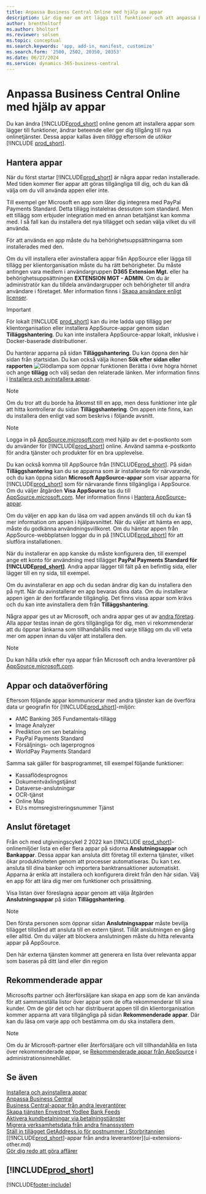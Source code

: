 ```yaml
---
title: Anpassa Business Central Online med hjälp av appar
description: Lär dig mer om att lägga till funktioner och att anpassa Business Central genom att installera appar i den här artikeln.
author: brentholtorf
ms.author: bholtorf
ms.reviewer: solsen
ms.topic: conceptual
ms.search.keywords: 'app, add-in, manifest, customize'
ms.search.form: '2500, 2502, 20350, 20353'
ms.date: 06/27/2024
ms.service: dynamics-365-business-central
---
```

# Anpassa Business Central Online med hjälp av appar

Du kan ändra [!INCLUDE[prod_short](includes/prod_short.md)] online genom att installera appar som lägger till funktioner, ändrar beteende eller ger dig tillgång till nya onlinetjänster. Dessa appar kallas även *tillägg* eftersom de *utökar* [!INCLUDE [prod_short](includes/prod_short.md)].

## Hantera appar

När du först startar [!INCLUDE[prod_short](includes/prod_short.md)] är några appar redan installerade. Med tiden kommer fler appar att göras tillgängliga till dig, och du kan då välja om du vill använda appen eller inte.

Till exempel ger Microsoft en app som låter dig integrera med PayPal Payments Standard. Detta tillägg instalelras dessutom som standard. Men ett tillägg som erbjuder integration med en annan betaltjänst kan komma med. I så fall kan du installera det nya tillägget och sedan välja vilket du vill använda.  

För att använda en app måste du ha behörighetsuppsättningarna som installerades med den.

Om du vill installera eller avinstallera appar från AppSource eller lägga till tillägg per klientorganisation måste du ha rätt behörigheter. Du måste antingen vara medlem i användargruppen **D365 Extension Mgt.** eller ha behörighetsuppsättningen **EXTENSION MGT - ADMIN**. Om du är administratör kan du tilldela användargrupper och behörigheter till andra användare i företaget. Mer information finns i [Skapa användare enligt licenser](ui-how-users-permissions.md).  

> [!IMPORTANT]  
> För lokalt [!INCLUDE [prod_short](includes/prod_short.md)] kan du inte ladda upp tillägg per klientorganisation eller installera AppSource-appar genom sidan **Tilläggshantering**. Du kan inte installera AppSource-appar lokalt, inklusive i Docker-baserade distributioner.

Du hanterar apparna på sidan **Tilläggshantering**. Du kan öppna den här sidan från startsidan. Du kan också välja ikonen **Sök efter sidan eller rapporten** ![Glödlampa som öppnar funktionen Berätta](media/ui-search/search_small.png "Berätta vad du vill göra") i övre högra hörnet och ange **tillägg** och välj sedan den relaterade länken. Mer information finns i [Installera och avinstallera appar](ui-extensions-install-uninstall.md).

> [!NOTE]  
> Om du tror att du borde ha åtkomst till en app, men dess funktioner inte går att hitta kontrollerar du sidan **Tilläggshantering**. Om appen inte finns, kan du installera den enligt vad som beskrivs i följande avsnitt.  

> [!NOTE]  
> Logga in på [AppSource.microsoft.com](https://appsource.microsoft.com/) med hjälp av det e-postkonto som du använder för [!INCLUDE[prod_short](includes/prod_short.md)] online. Använd samma e-postkonto för andra tjänster och produkter för en bra upplevelse.  

Du kan också komma till AppSource från [!INCLUDE[prod_short](includes/prod_short.md)]. På sidan **Tilläggshantering** kan du se apparna som är installerade för närvarande, och du kan öppna sidan **Microsoft AppSource-appar** som visar apparna för [!INCLUDE[prod_short](includes/prod_short.md)] som för närvarande finns tillgängliga i AppSource. Om du väljer åtgärden **Visa AppSource** tas du till [AppSource.microsoft.com](https://go.microsoft.com/fwlink/?linkid=2081646). Mer information finns i [Hantera AppSource-appar](admin-manage-appsource-apps.md).

Om du väljer en app kan du läsa om vad appen används till och du kan få mer information om appen i hjälpavsnittet. När du väljer att hämta en app, måste du godkänna användningsvillkoret. Om du hämtar appen från AppSource-webbplatsen loggar du in på [!INCLUDE[prod_short](includes/prod_short.md)] för att slutföra installationen.  

När du installerar en app kanske du måste konfigurera den, till exempel ange ett konto för användning med tillägget **PayPal Payments Standard för [!INCLUDE[prod_short](includes/prod_short.md)]**. Andra appar lägger till fält på en befintlig sida, eller lägger till en ny sida, till exempel.

Om du avinstallerar en app och du sedan ändrar dig kan du installera den på nytt. När du avinstallerar en app bevaras dina data. Om du installerar appen igen är den fortfarande tillgänglig. Det finns vissa appar som krävs och du kan inte avinstallera dem från **Tilläggshantering**.

Några appar ges ut av Microsoft, och andra appar ges ut av [andra företag](ui-extensions-other.md). Alla appar testas innan de görs tillgängliga för dig, men vi rekommenderar att du öppnar länkarna som tillhandahålls med varje tillägg om du vill veta mer om appen innan du väljer att installera den.  

> [!NOTE]  
> Du kan hålla utkik efter nya appar från Microsoft och andra leverantörer på [AppSource.microsoft.com](https://appsource.microsoft.com/marketplace/apps?product=dynamics-365%3Bdynamics-365-business-central&page=1).

## Appar och dataöverföring

Eftersom följande appar kommunicerar med andra tjänster kan de överföra data ur geografin för [!INCLUDE[prod_short](includes/prod_short.md)]-miljön:

* AMC Banking 365 Fundamentals-tillägg
* Image Analyzer
* Prediktion om sen betalning
* PayPal Payments Standard
* Försäljnings- och lagerprognos
* WorldPay Payments Standard

Samma sak gäller för basprogrammet, till exempel följande funktioner:

* Kassaflödesprognos
* Dokumentväxlingstjänst
* Dataverse-anslutningar
* OCR-tjänst
* Online Map
* EU:s momsregistreringsnummer Tjänst

## Anslut företaget

Från och med utgivningscykel 2 2022 kan [!INCLUDE [prod_short](includes/prod_short.md)]-onlinemiljöer lista en eller flera appar på sidorna **Anslutningsappar** och **Bankappar**. Dessa appar kan ansluta ditt företag till externa tjänster, vilket ökar produktiviteten genom att processer automatiseras. Du kan t.ex. ansluta till dina banker och importera banktransaktioner automatiskt. Apparna är enkla att installera och konfigurera direkt från den här sidan. Välj en app för att lära dig mer om funktioner och prissättning.  

Visa listan över föreslagna appar genom att välja åtgärden **Anslutningsappar** på sidan **Tilläggshantering**.  

> [!NOTE]
> Den första personen som öppnar sidan **Anslutningsappar** måste bevilja tillägget tillstånd att ansluta till en extern tjänst. Tillåt anslutningen en gång eller alltid. Om du väljer att blockera anslutningen måste du hitta relevanta appar på AppSource.

Den här externa tjänsten kommer att generera en lista över relevanta appar som baseras på ditt land eller din region

## Rekommenderade appar

Microsofts partner och återförsäljare kan skapa en app som de kan använda för att sammanställa listor över appar som de ofta rekommenderar till sina kunder. Om de gör det och har distribuerat appen till din klientorganisation kommer apparna att vara tillgängliga på sidan **Rekommenderade appar**. Där kan du läsa om varje app och bestämma om du ska installera dem.

> [!NOTE]
> Om du är Microsoft-partner eller återförsäljare och vill tillhandahålla en lista över rekommenderade appar, se [Rekommenderade appar från AppSource](/dynamics365/business-central/dev-itpro/administration/recommend-apps) i administrationsinnehållet.

## Se även

[Installera och avinstallera appar](ui-extensions-install-uninstall.md)  
[Anpassa Business Central](ui-customizing-overview.md)  
[Business Central-appar från andra leverantörer](ui-extensions-other.md)  
[Skapa tjänsten Envestnet Yodlee Bank Feeds](bank-how-setup-bank-statement-service.md)  
[Aktivera kundbetalningar via betalningstjänster](sales-how-enable-payment-service-extensions.md)  
[Migrera verksamhetsdata från andra finanssystem](across-import-data-configuration-packages.md)  
[Ställ in tillägget GetAddress.io för postnummer i Storbritannien](LocalFunctionality/UnitedKingdom/uk-setup-postal-code-service.md)  
[[!INCLUDE[prod_short](includes/prod_short.md)]-appar från andra leverantörer](ui-extensions-other.md)  
[Gör dig redo att göra affärer](ui-get-ready-business.md)  

## [!INCLUDE[prod_short](includes/free_trial_md.md)]  


[!INCLUDE[footer-include](includes/footer-banner.md)]
